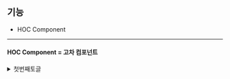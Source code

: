 ## 기능
* HOC Component

--------------------------------------------------------------------------------------------------------

#### HOC Component = 고차 컴포넌트 


<details>
  <summary>첫번째토글</summary>
  <div markdown="1">
    <ul>
      <li>1</li>
      <li>2</li>
    </ul>
  </div>
</details>
